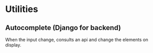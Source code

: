 # Utilities

## Autocomplete (Django for backend)

When the input change, consults an api and change the elements on display.
